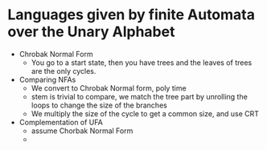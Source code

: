 # Languages given by finite Automata over the Unary Alphabet
- Chrobak Normal Form
	- You go to a start state, then you have trees and the leaves of trees are the only cycles. 
- Comparing NFAs
	- We convert to Chrobak Normal form, poly time
	- stem is trivial to compare, we match the tree part by unrolling the loops to change the size of the branches
	- We multiply the size of the cycle to get a common size, and use CRT
- Complementation of UFA
	- assume Chorbak Normal Form
	- 